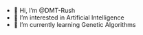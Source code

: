 - 👋 Hi, I’m @DMT-Rush
- 👀 I’m interested in Artificial Intelligence
- 🌱 I’m currently learning Genetic Algorithms


<!---
DMT-Rush/DMT-Rush is a ✨ special ✨ repository because its `README.md` (this file) appears on your GitHub profile.
You can click the Preview link to take a look at your changes.
--->
